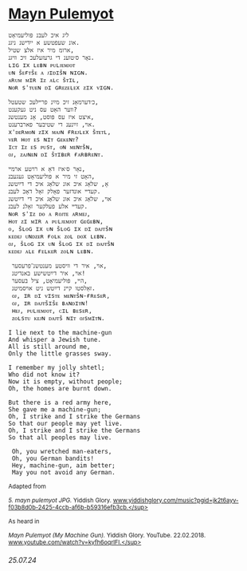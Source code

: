 # [Mayn Pulemyot](https://www.youtube.com/watch?v=kyfh6oqrlFI)
```
ליג איכ לעבנ פּוליעמיאָט
אונ שעפטשע א ייִדישנ ניגנ.
ארומ מיר איז אלצ שטיל,
נאָר ס׳טוענ די גרעזעלעכ זיכ װיגנ.
ʟɪɢ ɪx ʟᴇʙɴ ᴘᴜʟᴊᴇᴍᴊᴏᴛ
ᴜɴ šᴇғᴛšᴇ ᴀ ᴊɪᴅɪšɴ ɴɪɢɴ.
ᴀʀᴜᴍ ᴍɪʀ ɪᴢ ᴀʟᴄ šᴛɪʟ,
ɴᴏʀ s'ᴛᴜᴇɴ ᴅɪ ɢʀᴇᴢᴇʟᴇx ᴢɪx ᴠɪɢɴ.

כ׳דערמאָנ זיכ מײַנ פרײלעכ שטעטל,
װער האָט עס ניט געקענט?
איצט איז עס פּוסט, אָנ מענטשנ,
אױ, זײַנענ די שטיבער פארברענט.
x'ᴅᴇʀᴍᴏɴ ᴢɪx ᴍᴀᴊɴ ғʀᴇᴊʟᴇx šᴛᴇᴛʟ,
ᴠᴇʀ ʜᴏᴛ ᴇs ɴɪᴛ ɢᴇᴋᴇɴᴛ?
ɪᴄᴛ ɪᴢ ᴇs ᴘᴜsᴛ, ᴏɴ ᴍᴇɴᴛšɴ,
ᴏᴊ, ᴢᴀᴊɴᴇɴ ᴅɪ šᴛɪʙᴇʀ ғᴀʀʙʀᴇɴᴛ.

נאָר ס׳איז דאָ א רױטע ארמײ,
האָט זי מיר א פּוליעמיאָט געגעבנ,
אָ, שלאָג איכ אונ שלאָג איכ די דײַטשנ
קעדײ אונדזער פאָלק זאָל דאָכ לעבנ.
אױ, שלאָג איכ אונ שלאָג איכ די דײַטשנ
קעדײ אלע פעלקער זאָלנ לעבנ.
ɴᴏʀ s'ɪᴢ ᴅᴏ ᴀ ʀᴏᴊᴛᴇ ᴀʀᴍᴇᴊ,
ʜᴏᴛ ᴢɪ ᴍɪʀ ᴀ ᴘᴜʟᴊᴇᴍᴊᴏᴛ ɢᴇɢᴇʙɴ,
ᴏ, šʟᴏɢ ɪx ᴜɴ šʟᴏɢ ɪx ᴅɪ ᴅᴀᴊᴛšɴ
ᴋᴇᴅᴇᴊ ᴜɴᴅᴢᴇʀ ғᴏʟᴋ ᴢᴏʟ ᴅᴏx ʟᴇʙɴ.
ᴏᴊ, šʟᴏɢ ɪx ᴜɴ šʟᴏɢ ɪx ᴅɪ ᴅᴀᴊᴛšɴ
ᴋᴇᴅᴇᴊ ᴀʟᴇ ғᴇʟᴋᴇʀ ᴢᴏʟɴ ʟᴇʙɴ.

 אױ, איר די װיסטע מענטשנ־פרעסער,
 אױ, איר דײַטשישע באנדיטנ!
 הײ, פּוליעמיאָט, ציל בעסער,
 זאָלסטו קײנ דײַטש ניט אױסמיטנ.
 ᴏᴊ, ɪʀ ᴅɪ ᴠɪsᴛᴇ ᴍᴇɴᴛšɴ-ғʀᴇsᴇʀ,
 ᴏᴊ, ɪʀ ᴅᴀᴊᴛšɪšᴇ ʙᴀɴᴅɪᴛɴ!
 ʜᴇᴊ, ᴘᴜʟᴊᴇᴍᴊᴏᴛ, ᴄɪʟ ʙᴇsᴇʀ,
 ᴢᴏʟsᴛᴜ ᴋᴇᴊɴ ᴅᴀᴊᴛš ɴɪᴛ ᴏᴊsᴍɪᴛɴ.
```
```
I lie next to the machine-gun
And whisper a Jewish tune.
All is still around me,
Only the little grasses sway.

I remember my jolly shtetl;
Who did not know it?
Now it is empty, without people;
Oh, the homes are burnt down.

But there is a red army here,
She gave me a machine-gun;
Oh, I strike and I strike the Germans
So that our people may yet live.
Oh, I strike and I strike the Germans
So that all peoples may live.

 Oh, you wretched man-eaters,
 Oh, you German bandits!
 Hey, machine-gun, aim better;
 May you not avoid any German.
```
<sub>Adapted from</sub>

<sup>*​5. mayn pulemyot JPG.* Yiddish Glory. www.yiddishglory.com/music?pgid=jk2t6ayv-f03b8d0b-2425-4ccb-af6b-b59316efb3cb.</sup>

<sub>As heard in</sub>

<sup>*Mayn Pulemyot (My Machine Gun).* Yiddish Glory. YouTube. 22.02.2018. www.youtube.com/watch?v=kyfh6oqrlFI.</sup>
###### 25.07.24
